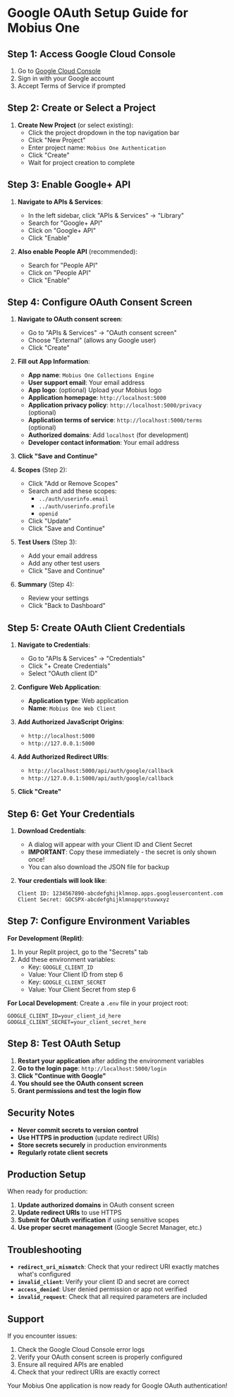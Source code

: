 # Google OAuth Setup Guide for Mobius One

## Step 1: Access Google Cloud Console

1. Go to [Google Cloud Console](https://console.cloud.google.com/)
2. Sign in with your Google account
3. Accept Terms of Service if prompted

## Step 2: Create or Select a Project

1. **Create New Project** (or select existing):
   - Click the project dropdown in the top navigation bar
   - Click "New Project"
   - Enter project name: `Mobius One Authentication`
   - Click "Create"
   - Wait for project creation to complete

## Step 3: Enable Google+ API

1. **Navigate to APIs & Services**:
   - In the left sidebar, click "APIs & Services" → "Library"
   - Search for "Google+ API"
   - Click on "Google+ API"
   - Click "Enable"

2. **Also enable People API** (recommended):
   - Search for "People API"
   - Click on "People API"
   - Click "Enable"

## Step 4: Configure OAuth Consent Screen

1. **Navigate to OAuth consent screen**:
   - Go to "APIs & Services" → "OAuth consent screen"
   - Choose "External" (allows any Google user)
   - Click "Create"

2. **Fill out App Information**:
   - **App name**: `Mobius One Collections Engine`
   - **User support email**: Your email address
   - **App logo**: (optional) Upload your Mobius logo
   - **Application homepage**: `http://localhost:5000`
   - **Application privacy policy**: `http://localhost:5000/privacy` (optional)
   - **Application terms of service**: `http://localhost:5000/terms` (optional)
   - **Authorized domains**: Add `localhost` (for development)
   - **Developer contact information**: Your email address

3. **Click "Save and Continue"**

4. **Scopes** (Step 2):
   - Click "Add or Remove Scopes"
   - Search and add these scopes:
     - `../auth/userinfo.email`
     - `../auth/userinfo.profile`
     - `openid`
   - Click "Update"
   - Click "Save and Continue"

5. **Test Users** (Step 3):
   - Add your email address
   - Add any other test users
   - Click "Save and Continue"

6. **Summary** (Step 4):
   - Review your settings
   - Click "Back to Dashboard"

## Step 5: Create OAuth Client Credentials

1. **Navigate to Credentials**:
   - Go to "APIs & Services" → "Credentials"
   - Click "+ Create Credentials"
   - Select "OAuth client ID"

2. **Configure Web Application**:
   - **Application type**: Web application
   - **Name**: `Mobius One Web Client`
   
3. **Add Authorized JavaScript Origins**:
   - `http://localhost:5000`
   - `http://127.0.0.1:5000`
   
4. **Add Authorized Redirect URIs**:
   - `http://localhost:5000/api/auth/google/callback`
   - `http://127.0.0.1:5000/api/auth/google/callback`

5. **Click "Create"**

## Step 6: Get Your Credentials

1. **Download Credentials**:
   - A dialog will appear with your Client ID and Client Secret
   - **IMPORTANT**: Copy these immediately - the secret is only shown once!
   - You can also download the JSON file for backup

2. **Your credentials will look like**:
   ```
   Client ID: 1234567890-abcdefghijklmnop.apps.googleusercontent.com
   Client Secret: GOCSPX-abcdefghijklmnopqrstuvwxyz
   ```

## Step 7: Configure Environment Variables

**For Development (Replit)**:
1. In your Replit project, go to the "Secrets" tab
2. Add these environment variables:
   - Key: `GOOGLE_CLIENT_ID`
   - Value: Your Client ID from step 6
   - Key: `GOOGLE_CLIENT_SECRET`
   - Value: Your Client Secret from step 6

**For Local Development**:
Create a `.env` file in your project root:
```
GOOGLE_CLIENT_ID=your_client_id_here
GOOGLE_CLIENT_SECRET=your_client_secret_here
```

## Step 8: Test OAuth Setup

1. **Restart your application** after adding the environment variables
2. **Go to the login page**: `http://localhost:5000/login`
3. **Click "Continue with Google"**
4. **You should see the OAuth consent screen**
5. **Grant permissions and test the login flow**

## Security Notes

- **Never commit secrets to version control**
- **Use HTTPS in production** (update redirect URIs)
- **Store secrets securely** in production environments
- **Regularly rotate client secrets**

## Production Setup

When ready for production:
1. **Update authorized domains** in OAuth consent screen
2. **Update redirect URIs** to use HTTPS
3. **Submit for OAuth verification** if using sensitive scopes
4. **Use proper secret management** (Google Secret Manager, etc.)

## Troubleshooting

- **`redirect_uri_mismatch`**: Check that your redirect URI exactly matches what's configured
- **`invalid_client`**: Verify your client ID and secret are correct
- **`access_denied`**: User denied permission or app not verified
- **`invalid_request`**: Check that all required parameters are included

## Support

If you encounter issues:
1. Check the Google Cloud Console error logs
2. Verify your OAuth consent screen is properly configured
3. Ensure all required APIs are enabled
4. Check that your redirect URIs are exactly correct

Your Mobius One application is now ready for Google OAuth authentication!